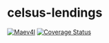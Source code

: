 # celsus-lendings

[![Maev4l](https://circleci.com/gh/Maev4l/celsus-lendings.svg?style=shield)](https://app.circleci.com/pipelines/github/Maev4l/celsus-lendings)
[![Coverage Status](https://coveralls.io/repos/github/Maev4l/celsus-lendings/badge.svg?branch=master)](https://coveralls.io/github/Maev4l/celsus-lendings?branch=master)
